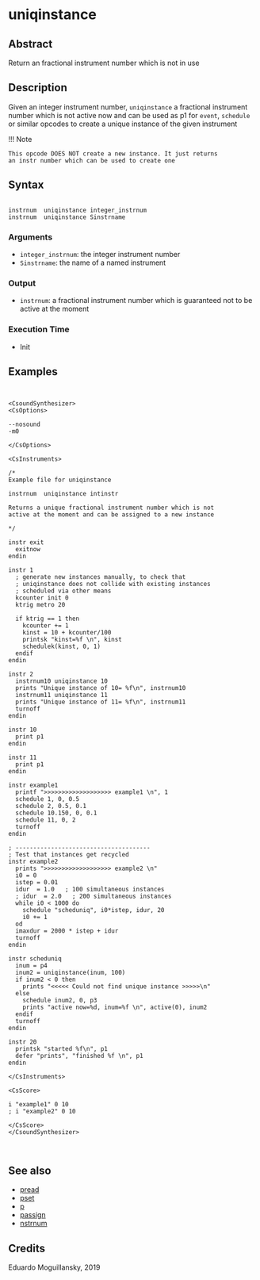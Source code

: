 # uniqinstance

## Abstract

Return an fractional instrument number which is not in use

## Description

Given an integer instrument number, `uniqinstance` a fractional 
instrument number which is not active now and can be used as p1
for `event`, `schedule` or similar opcodes to create a unique 
instance of the given instrument


!!! Note

    This opcode DOES NOT create a new instance. It just returns
    an instr number which can be used to create one
    

## Syntax

```csound

instrnum  uniqinstance integer_instrnum
instrnum  uniqinstance Sinstrname

```
    
### Arguments

* `integer_instrnum`: the integer instrument number
* `Sinstrname`: the name of a named instrument

### Output

* `instrnum`: a fractional instrument number which is guaranteed
  not to be active at the moment

### Execution Time

* Init 

## Examples


```csound


<CsoundSynthesizer>
<CsOptions>

--nosound
-m0

</CsOptions>

<CsInstruments>

/*
Example file for uniqinstance

instrnum  uniqinstance intinstr

Returns a unique fractional instrument number which is not
active at the moment and can be assigned to a new instance

*/

instr exit
  exitnow
endin

instr 1
  ; generate new instances manually, to check that 
  ; uniqinstance does not collide with existing instances
  ; scheduled via other means
  kcounter init 0
  ktrig metro 20
  
  if ktrig == 1 then
    kcounter += 1
    kinst = 10 + kcounter/100
    printsk "kinst=%f \n", kinst
    schedulek(kinst, 0, 1)
  endif
endin

instr 2
  instrnum10 uniqinstance 10
  prints "Unique instance of 10= %f\n", instrnum10
  instrnum11 uniqinstance 11
  prints "Unique instance of 11= %f\n", instrnum11
  turnoff
endin

instr 10
  print p1
endin

instr 11
  print p1
endin

instr example1
  printf ">>>>>>>>>>>>>>>>>>> example1 \n", 1
  schedule 1, 0, 0.5
  schedule 2, 0.5, 0.1
  schedule 10.150, 0, 0.1
  schedule 11, 0, 2
  turnoff
endin

; --------------------------------------
; Test that instances get recycled
instr example2
  prints ">>>>>>>>>>>>>>>>>>> example2 \n"
  i0 = 0
  istep = 0.01
  idur  = 1.0   ; 100 simultaneous instances
  ; idur  = 2.0   ; 200 simultaneous instances
  while i0 < 1000 do
    schedule "scheduniq", i0*istep, idur, 20
    i0 += 1
  od
  imaxdur = 2000 * istep + idur
  turnoff
endin

instr scheduniq
  inum = p4
  inum2 = uniqinstance(inum, 100)
  if inum2 < 0 then
    prints "<<<<< Could not find unique instance >>>>>\n"
  else
    schedule inum2, 0, p3
    prints "active now=%d, inum=%f \n", active(0), inum2
  endif
  turnoff
endin

instr 20
  printsk "started %f\n", p1
  defer "prints", "finished %f \n", p1
endin

</CsInstruments>

<CsScore>

i "example1" 0 10 
; i "example2" 0 10

</CsScore>
</CsoundSynthesizer>



```


## See also

* [pread](pread.md)
* [pset](https://csound.com/docs/manual/pset.html)
* [p](https://csound.com/docs/manual/p.html)
* [passign](https://csound.com/docs/manual/passign.html)
* [nstrnum](https://csound.com/docs/manual/nstrnum.html)

## Credits

Eduardo Moguillansky, 2019
